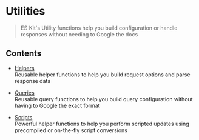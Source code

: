 # Utilities

> ES Kit's Utility functions help you build configuration or handle responses without needing to Google the docs 

## Contents

- [Helpers](helpers.md)<br>
  Reusable helper functions to help you build request options and parse response data

- [Queries](queries.md)<br>
  Reusable query functions to help you build query configuration without having to Google the exact format

- [Scripts](scripts.md)<br>
  Powerful helper functions to help you perform scripted updates using precompiled or on-the-fly script conversions

